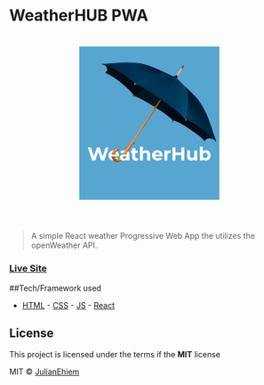 # WeatherHUB PWA

<h1 align="center">
<img src="src/images/weatherhub-project-card.png" alt="Weather Hub Logo" style="width:50%">
</h1>

<br>

> A simple React weather Progressive Web App the utilizes the openWeather API.

### [Live Site](https://weatherhubapp.netlify.app/)

##Tech/Framework used

- [HTML](https://developer.mozilla.org/en-US/docs/Web/HTML) - [CSS](https://developer.mozilla.org/en-US/docs/Web/CSS) - [JS](https://developer.mozilla.org/en-US/docs/Web/JavaScript) - [React](https://reactjs.org/)

## License

This project is licensed under the terms if the **MIT** license

MIT © [JulianEhiem](https://github.com/JulianEhiem)
